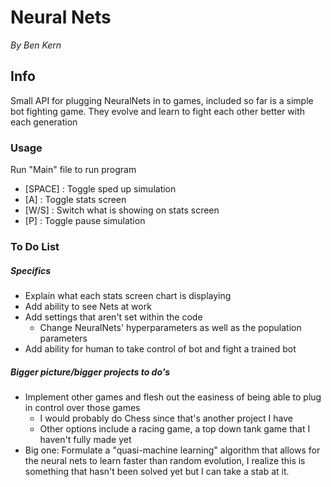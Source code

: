 # Neural Nets
*By Ben Kern*

## Info
Small API for plugging NeuralNets in to games, included so far is a simple bot fighting game. They evolve and learn to fight each other better with each generation

### Usage
Run "Main" file to run program
- [SPACE] : Toggle sped up simulation
- [A] : Toggle stats screen
- [W/S] : Switch what is showing on stats screen
- [P] : Toggle pause simulation


### To Do List
##### Specifics
- Explain what each stats screen chart is displaying
- Add ability to see Nets at work
- Add settings that aren't set within the code
  - Change NeuralNets' hyperparameters as well as the population parameters
- Add ability for human to take control of bot and fight a trained bot

##### Bigger picture/bigger projects to do's
- Implement other games and flesh out the easiness of being able to plug in control over those games
  - I would probably do Chess since that's another project I have
  - Other options include a racing game, a top down tank game that I haven't fully made yet
- Big one: Formulate a "quasi-machine learning" algorithm that allows for the neural nets to learn faster than random evolution, I realize this is something that hasn't been solved yet but I can take a stab at it.
